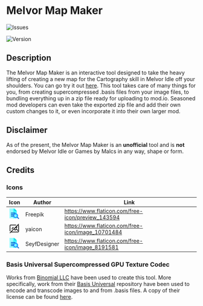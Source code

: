 # Melvor Map Maker

![Issues](https://img.shields.io/github/issues/Draedon123/Melvor-Map-Maker)

<!-- ![License](https://img.shields.io/github/license/Draedon123/Melvor-Map-Maker) -->

![Version](https://img.shields.io/github/package-json/v/draedon123/Melvor-Map-Maker)

## Description

The Melvor Map Maker is an interactive tool designed to take the heavy lifting of creating a new map for the Cartography skill in Melvor Idle off your shoulders. You can go try it out [here](https://draedon123.github.io/Melvor-Map-Maker/). This tool takes care of many things for you, from creating supercompressed .basis files from your image files, to bundling everything up in a zip file ready for uploading to mod.io. Seasoned mod developers can even take the exported zip file and add their own custom changes to it, or even incorporate it into their own larger mod.

## Disclaimer

As of the present, the Melvor Map Maker is an **unofficial** tool and is **not** endorsed by Melvor Idle or Games by Malcs in any way, shape or form.

## Credits

### Icons

| Icon                                                               | Author       | Link                                              |
| ------------------------------------------------------------------ | ------------ | ------------------------------------------------- |
| <img src="static/preview.png" style="width: 2em; height: 2em;" />  | Freepik      | https://www.flaticon.com/free-icon/preview_143594 |
| <img src="static/no_image.png" style="width: 2em; height: 2em;" /> | yaicon       | https://www.flaticon.com/free-icon/image_10701484 |
| <img src="static/preview.png" style="width: 2em; height: 2em;" />  | SeyfDesigner | https://www.flaticon.com/free-icon/image_8191581  |

### Basis Universal Supercompressed GPU Texture Codec

Works from [Binomial LLC](https://github.com/BinomialLLC) have been used to create this tool. More specifically, work from their [Basis Universal](https://github.com/BinomialLLC/basis_universal) repository have been used to encode and transcode images to and from .basis files. A copy of their license can be found [here](https://github.com/BinomialLLC/basis_universal/blob/master/LICENSE).
